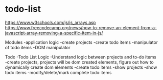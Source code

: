 # todo-list
https://www.w3schools.com/js/js_arrays.asp
https://www.freecodecamp.org/news/how-to-remove-an-element-from-a-javascript-array-removing-a-specific-item-in-js/


Modules 
    -application logic
        -create projects
        -create todo items
        -manipulator of todo items
    -DOM manipulator

Todo
    <!-- -Build skeleton html -->
    <!-- -Basic CSS styling for layout -->
    -Todo List Logic
        -Understand logic between projects and to-do items
            -create projects, projects will be dom created elements, figure out how to dynamically create dom elements
            -create todo items
        -show projects
        -show todo items
        -modify/delete/mark complete todo items